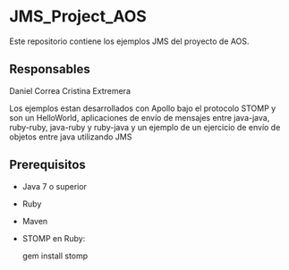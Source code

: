 # JMS_Project_AOS
Este repositorio contiene los ejemplos JMS del proyecto de AOS. 

## Responsables
Daniel Correa
Cristina Extremera

Los ejemplos estan desarrollados con Apollo bajo el protocolo STOMP y son un HelloWorld, aplicaciones de envío de mensajes entre java-java, ruby-ruby, java-ruby y ruby-java y un ejemplo de un ejercicio de envío de objetos entre java utilizando JMS 
## Prerequisitos 

- Java 7 o superior
- Ruby 
- Maven 
- STOMP en Ruby:

	gem install stomp